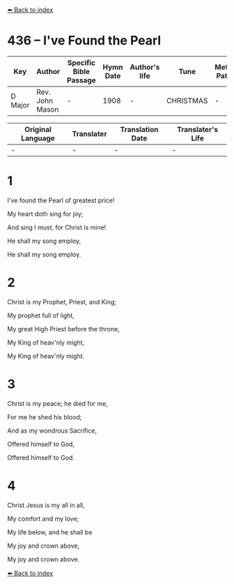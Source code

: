 [⬅️ Back to index](../README.md)

# 436 – I've Found the Pearl

Key | Author   | Specific Bible Passage     |Hymn Date |Author's life |Tune |Metrical Pattern   |Composer/Source
-- | --------- | ---------------------------|----------|--------------|-----|-------------------|-------------  
D Major |Rev. John Mason |- |1908 |- |CHRISTMAS |- |Geo. F. Handel

Original Language | Translater | Translation Date   | Translater's Life  
----------------- | --------- | --------------------|-------------     
\- |- |- |-




# 1

I've found the Pearl of greatest price!

My heart doth sing for joy;

And sing I must, for Christ is mine!

He shall my song employ,

He shall my song employ.



# 2

Christ is my Prophet, Priest, and King;

My prophet full of light,

My great High Priest before the throne,

My King of heav'nly might,

My King of heav'nly might.



# 3

Christ is my peace; he died for me,

For me he shed his blood;

And as my wondrous Sacrifice,

Offered himself to God,

Offered himself to God.



# 4

Christ Jesus is my all in all,

My comfort and my love;

My life below, and he shall be

My joy and crown above,

My joy and crown above.



[⬅️ Back to index](../README.md)
